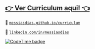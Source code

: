 
## [👉 Ver Curriculum aqui! 👈](https://messiasdias.github.io/curriculum)
💼 [`messiasdias.github.io/curriculum`](https://messiasdias.github.io/curriculum)

👔 [`linkedin.com/in/messiasdias`](https://www.linkedin.com/in/messiasdias/)

[![CodeTime badge](https://img.shields.io/endpoint?style=social&url=https%3A%2F%2Fapi.codetime.dev%2Fshield%3Fid%3D1495%26project%3D%26in%3D0)](https://codetime.dev)


